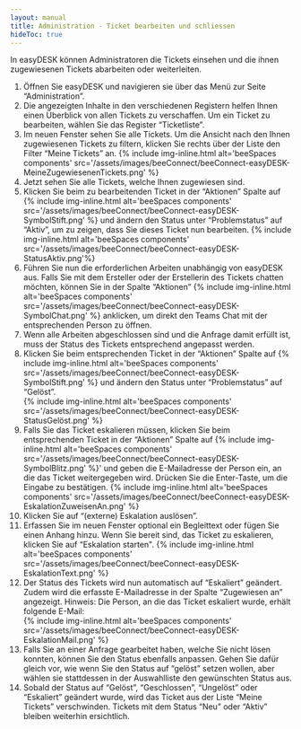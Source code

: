 ```yaml
---
layout: manual
title: Administration - Ticket bearbeiten und schliessen
hideToc: true
---
```


In easyDESK können Administratoren die Tickets einsehen und die ihnen zugewiesenen Tickets abarbeiten oder weiterleiten.

1. Öffnen Sie easyDESK und navigieren sie über das Menü zur Seite “Administration”.
2. Die angezeigten Inhalte in den verschiedenen Registern helfen Ihnen einen Überblick von allen Tickets zu verschaffen. Um ein Ticket zu bearbeiten, wählen Sie das Register “Ticketliste”.
3. Im neuen Fenster sehen Sie alle Tickets. Um die Ansicht nach den Ihnen zugewiesenen Tickets zu filtern, klicken Sie rechts über der Liste den Filter “Meine Tickets” an. 
    {% include img-inline.html alt='beeSpaces components' src='/assets/images/beeConnect/beeConnect-easyDESK-MeineZugewiesenenTickets.png' %}
4. Jetzt sehen Sie alle Tickets, welche Ihnen zugewiesen sind. 
5. Klicken Sie beim zu bearbeitenden Ticket in der “Aktionen” Spalte auf {% include img-inline.html alt='beeSpaces components' src='/assets/images/beeConnect/beeConnect-easyDESK-SymbolStift.png' %} und ändern den Status unter “Problemstatus” auf “Aktiv”, um zu zeigen, dass Sie dieses Ticket nun bearbeiten. 
{% include img-inline.html alt='beeSpaces components' src='/assets/images/beeConnect/beeConnect-easyDESK-StatusAktiv.png'%}
6. Führen Sie nun die erforderlichen Arbeiten unabhängig von easyDESK aus. Falls Sie mit dem Ersteller oder der Erstellerin des Tickets chatten möchten, können Sie in der Spalte “Aktionen” {% include img-inline.html alt='beeSpaces components' src='/assets/images/beeConnect/beeConnect-easyDESK-SymbolChat.png' %} anklicken, um direkt den Teams Chat mit der entsprechenden Person zu öffnen.
7. Wenn alle Arbeiten abgeschlossen sind und die Anfrage damit erfüllt ist, muss der Status des Tickets entsprechend angepasst werden.
8. Klicken Sie beim entsprechenden Ticket in der “Aktionen” Spalte auf {% include img-inline.html alt='beeSpaces components' src='/assets/images/beeConnect/beeConnect-easyDESK-SymbolStift.png' %} und ändern den Status unter “Problemstatus” auf “Gelöst”.<br>
    {% include img-inline.html alt='beeSpaces components' src='/assets/images/beeConnect/beeConnect-easyDESK-StatusGelöst.png' %}
1. Falls Sie das Ticket eskalieren müssen, klicken Sie beim entsprechenden Ticket in der “Aktionen” Spalte auf {% include img-inline.html alt='beeSpaces components' src='/assets/images/beeConnect/beeConnect-easyDESK-SymbolBlitz.png' %}' und geben die E-Mailadresse der Person ein, an die das Ticket weitergegeben wird. Drücken Sie die Enter-Taste, um die Eingabe zu bestätigen.
{% include img-inline.html alt='beeSpaces components' src='/assets/images/beeConnect/beeConnect-easyDESK-EskalationZuweisenAn.png' %}
1.  Klicken Sie auf “(externe) Eskalation auslösen”.
2.  Erfassen Sie im neuen Fenster optional ein Begleittext oder fügen Sie einen Anhang hinzu. Wenn Sie bereit sind, das Ticket zu eskalieren, klicken Sie auf “Eskalation starten".
{% include img-inline.html alt='beeSpaces components' src='/assets/images/beeConnect/beeConnect-easyDESK-EskalationText.png' %}
1.  Der Status des Tickets wird nun automatisch auf “Eskaliert” geändert. Zudem wird die erfasste E-Mailadresse in der Spalte “Zugewiesen an” angezeigt.
Hinweis: Die Person, an die das Ticket eskaliert wurde, erhält folgende E-Mail: <br>
{% include img-inline.html alt='beeSpaces components' src='/assets/images/beeConnect/beeConnect-easyDESK-EskalationMail.png' %}
1.  Falls Sie an einer Anfrage gearbeitet haben, welche Sie nicht lösen konnten, können Sie den Status ebenfalls anpassen. Gehen Sie dafür gleich vor, wie wenn Sie den Status auf “gelöst” setzen wollen, aber wählen sie stattdessen in der Auswahlliste den gewünschten Status aus. 
2.  Sobald der Status auf “Gelöst”, “Geschlossen”, “Ungelöst” oder “Eskaliert” geändert wurde, wird das Ticket aus der Liste “Meine Tickets” verschwinden. Tickets mit dem Status “Neu” oder “Aktiv” bleiben weiterhin ersichtlich.